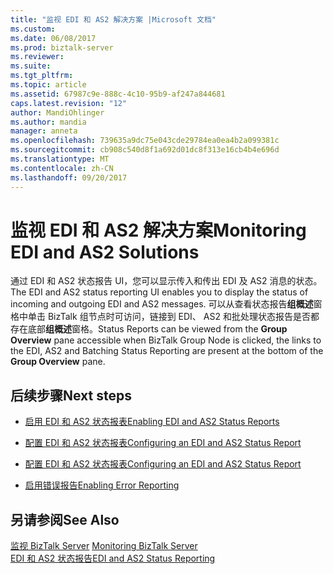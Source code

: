 ```yaml
---
title: "监视 EDI 和 AS2 解决方案 |Microsoft 文档"
ms.custom: 
ms.date: 06/08/2017
ms.prod: biztalk-server
ms.reviewer: 
ms.suite: 
ms.tgt_pltfrm: 
ms.topic: article
ms.assetid: 67987c9e-888c-4c10-95b9-af247a844681
caps.latest.revision: "12"
author: MandiOhlinger
ms.author: mandia
manager: anneta
ms.openlocfilehash: 739635a9dc75e043cde29784ea0ea4b2a099381c
ms.sourcegitcommit: cb908c540d8f1a692d01dc8f313e16cb4b4e696d
ms.translationtype: MT
ms.contentlocale: zh-CN
ms.lasthandoff: 09/20/2017
---
```

# <a name="monitoring-edi-and-as2-solutions"></a><span data-ttu-id="eed1d-102">监视 EDI 和 AS2 解决方案</span><span class="sxs-lookup"><span data-stu-id="eed1d-102">Monitoring EDI and AS2 Solutions</span></span>
<span data-ttu-id="eed1d-103">通过 EDI 和 AS2 状态报告 UI，您可以显示传入和传出 EDI 及 AS2 消息的状态。</span><span class="sxs-lookup"><span data-stu-id="eed1d-103">The EDI and AS2 status reporting UI enables you to display the status of incoming and outgoing EDI and AS2 messages.</span></span> <span data-ttu-id="eed1d-104">可以从查看状态报告**组概述**窗格中单击 BizTalk 组节点时可访问，链接到 EDI、 AS2 和批处理状态报告是否都存在底部**组概述**窗格。</span><span class="sxs-lookup"><span data-stu-id="eed1d-104">Status Reports can be viewed from the **Group Overview** pane accessible when BizTalk Group Node is clicked, the links to the EDI, AS2 and Batching Status Reporting are present at the bottom of the **Group Overview** pane.</span></span>  
  
## <a name="next-steps"></a><span data-ttu-id="eed1d-105">后续步骤</span><span class="sxs-lookup"><span data-stu-id="eed1d-105">Next steps</span></span> 
  
-   [<span data-ttu-id="eed1d-106">启用 EDI 和 AS2 状态报表</span><span class="sxs-lookup"><span data-stu-id="eed1d-106">Enabling EDI and AS2 Status Reports</span></span>](../core/enabling-edi-and-as2-status-reports.md)  
  
-   [<span data-ttu-id="eed1d-107">配置 EDI 和 AS2 状态报表</span><span class="sxs-lookup"><span data-stu-id="eed1d-107">Configuring an EDI and AS2 Status Report</span></span>](../core/configuring-an-edi-and-as2-status-report.md)  
  
-   [<span data-ttu-id="eed1d-108">配置 EDI 和 AS2 状态报表</span><span class="sxs-lookup"><span data-stu-id="eed1d-108">Configuring an EDI and AS2 Status Report</span></span>](../core/configuring-an-edi-and-as2-status-report.md)  
  
-   [<span data-ttu-id="eed1d-109">启用错误报告</span><span class="sxs-lookup"><span data-stu-id="eed1d-109">Enabling Error Reporting</span></span>](../core/enabling-error-reporting.md)  
  
## <a name="see-also"></a><span data-ttu-id="eed1d-110">另请参阅</span><span class="sxs-lookup"><span data-stu-id="eed1d-110">See Also</span></span>  
 <span data-ttu-id="eed1d-111">[监视 BizTalk Server](../core/monitoring-biztalk-server.md) </span><span class="sxs-lookup"><span data-stu-id="eed1d-111">[Monitoring BizTalk Server](../core/monitoring-biztalk-server.md) </span></span>  
 [<span data-ttu-id="eed1d-112">EDI 和 AS2 状态报告</span><span class="sxs-lookup"><span data-stu-id="eed1d-112">EDI and AS2 Status Reporting</span></span>](../core/edi-and-as2-status-reporting.md)   
